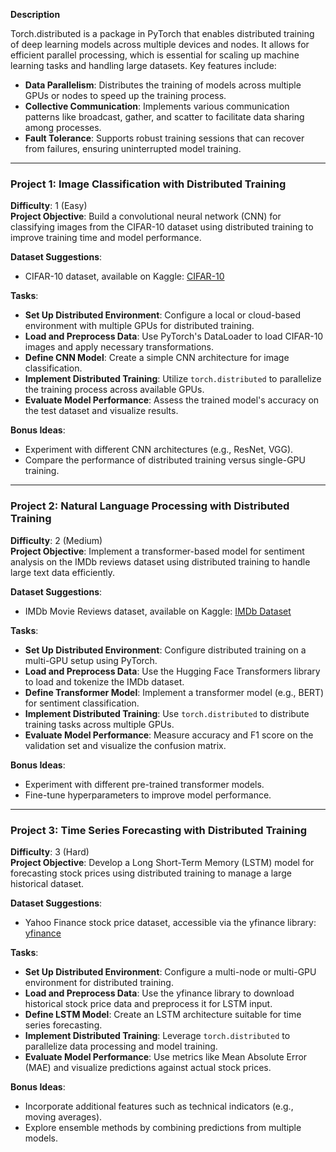 **Description**

Torch.distributed is a package in PyTorch that enables distributed training of deep learning models across multiple devices and nodes. It allows for efficient parallel processing, which is essential for scaling up machine learning tasks and handling large datasets. Key features include:

- **Data Parallelism**: Distributes the training of models across multiple GPUs or nodes to speed up the training process.
- **Collective Communication**: Implements various communication patterns like broadcast, gather, and scatter to facilitate data sharing among processes.
- **Fault Tolerance**: Supports robust training sessions that can recover from failures, ensuring uninterrupted model training.

---

### Project 1: Image Classification with Distributed Training
**Difficulty**: 1 (Easy)  
**Project Objective**: Build a convolutional neural network (CNN) for classifying images from the CIFAR-10 dataset using distributed training to improve training time and model performance.

**Dataset Suggestions**:  
- CIFAR-10 dataset, available on Kaggle: [CIFAR-10](https://www.kaggle.com/c/cifar-10)

**Tasks**:
- **Set Up Distributed Environment**: Configure a local or cloud-based environment with multiple GPUs for distributed training.
- **Load and Preprocess Data**: Use PyTorch's DataLoader to load CIFAR-10 images and apply necessary transformations.
- **Define CNN Model**: Create a simple CNN architecture for image classification.
- **Implement Distributed Training**: Utilize `torch.distributed` to parallelize the training process across available GPUs.
- **Evaluate Model Performance**: Assess the trained model's accuracy on the test dataset and visualize results.

**Bonus Ideas**: 
- Experiment with different CNN architectures (e.g., ResNet, VGG).
- Compare the performance of distributed training versus single-GPU training.

---

### Project 2: Natural Language Processing with Distributed Training
**Difficulty**: 2 (Medium)  
**Project Objective**: Implement a transformer-based model for sentiment analysis on the IMDb reviews dataset using distributed training to handle large text data efficiently.

**Dataset Suggestions**:  
- IMDb Movie Reviews dataset, available on Kaggle: [IMDb Dataset](https://www.kaggle.com/lakshmi25npathi/imdb-dataset-of-50k-movie-reviews)

**Tasks**:
- **Set Up Distributed Environment**: Configure distributed training on a multi-GPU setup using PyTorch.
- **Load and Preprocess Data**: Use the Hugging Face Transformers library to load and tokenize the IMDb dataset.
- **Define Transformer Model**: Implement a transformer model (e.g., BERT) for sentiment classification.
- **Implement Distributed Training**: Use `torch.distributed` to distribute training tasks across multiple GPUs.
- **Evaluate Model Performance**: Measure accuracy and F1 score on the validation set and visualize the confusion matrix.

**Bonus Ideas**: 
- Experiment with different pre-trained transformer models.
- Fine-tune hyperparameters to improve model performance.

---

### Project 3: Time Series Forecasting with Distributed Training
**Difficulty**: 3 (Hard)  
**Project Objective**: Develop a Long Short-Term Memory (LSTM) model for forecasting stock prices using distributed training to manage a large historical dataset.

**Dataset Suggestions**:  
- Yahoo Finance stock price dataset, accessible via the yfinance library: [yfinance](https://pypi.org/project/yfinance/)

**Tasks**:
- **Set Up Distributed Environment**: Configure a multi-node or multi-GPU environment for distributed training.
- **Load and Preprocess Data**: Use the yfinance library to download historical stock price data and preprocess it for LSTM input.
- **Define LSTM Model**: Create an LSTM architecture suitable for time series forecasting.
- **Implement Distributed Training**: Leverage `torch.distributed` to parallelize data processing and model training.
- **Evaluate Model Performance**: Use metrics like Mean Absolute Error (MAE) and visualize predictions against actual stock prices.

**Bonus Ideas**: 
- Incorporate additional features such as technical indicators (e.g., moving averages).
- Explore ensemble methods by combining predictions from multiple models.


